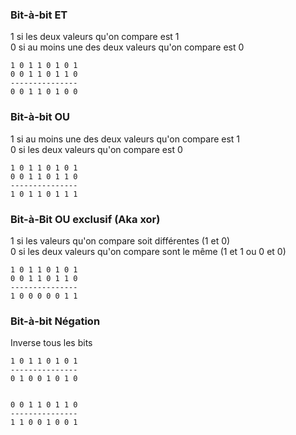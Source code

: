 ### Bit-à-bit ET
1 si les deux valeurs qu'on compare est 1\
0 si au moins une des deux valeurs qu'on compare est 0

```
1 0 1 1 0 1 0 1 
0 0 1 1 0 1 1 0
---------------
0 0 1 1 0 1 0 0
```

### Bit-à-bit OU
1 si au moins une des deux valeurs qu'on compare est 1\
0 si les deux valeurs qu'on compare est 0

```
1 0 1 1 0 1 0 1
0 0 1 1 0 1 1 0
---------------
1 0 1 1 0 1 1 1
```

### Bit-à-Bit OU exclusif (Aka xor)
1 si les valeurs qu'on compare soit différentes (1 et 0)\
0 si les deux valeurs qu'on compare sont le même (1 et 1 ou 0 et 0)

```
1 0 1 1 0 1 0 1
0 0 1 1 0 1 1 0
---------------
1 0 0 0 0 0 1 1
```

### Bit-à-bit Négation 
Inverse tous les bits

```
1 0 1 1 0 1 0 1
---------------
0 1 0 0 1 0 1 0


0 0 1 1 0 1 1 0
---------------
1 1 0 0 1 0 0 1

```